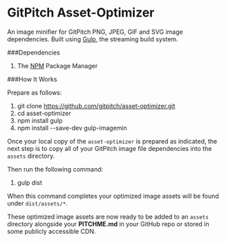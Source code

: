 # GitPitch Asset-Optimizer

An image minifier for GitPitch PNG, JPEG, GIF and SVG image dependencies. Built using [Gulp](https://www.npmjs.com/package/gulp), the streaming build system.

###Dependencies

1. The [NPM](https://www.npmjs.com/) Package Manager


###How It Works

Prepare as follows:

1. git clone https://github.com/gitpitch/asset-optimizer.git
1. cd asset-optimizer
1. npm install gulp
1. npm install --save-dev gulp-imagemin


Once your local copy of the `asset-optimizer` is prepared as indicated, the next step is to copy all of your GitPitch image file dependencies into the `assets` directory.

Then run the following command:


1. gulp dist

When this command completes your optimized image assets will be found under `dist/assets/*`.

These optimized image assets are now ready to be added to an `assets` directory alongside your **PITCHME.md** in your GitHub repo or stored in some publicly accessible CDN.

